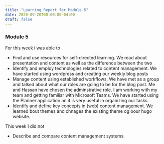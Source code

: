 ```yaml
---
title: "Learning Report for Module 5"
date: 2020-09-20T00:00:00-04:00
draft: false
---
```


### Module 5
For this week i was able to
* Find and use resources for self-directed learning. We read about presentation and content as well as the difference between the two
* Identify and employ technologies related to content management. We have started using wordpress and creating our weekly blog posts
* Manage content using established workflows. We have met as a group and talked about what our roles are going to be for the blog post. Me and Hassan have chosen the adminstrative role. I am working with my team and getting familiar with Microsoft Teams. We have started using the Planner application an it is very useful in organizing our tasks. 
* Identify and define key concepts in (web) content management. We learned bout themes and chnages the existing theme og oour hugo website.

This week I did not
* Describe and compare content management systems.
